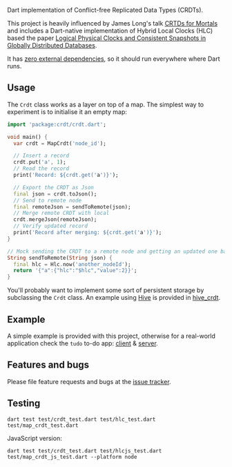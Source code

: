 Dart implementation of Conflict-free Replicated Data Types (CRDTs).

This project is heavily influenced by James Long's talk [CRTDs for Mortals](https://www.dotconferences.com/2019/12/james-long-crdts-for-mortals) and includes a Dart-native implementation of Hybrid Local Clocks (HLC) based the paper [Logical Physical Clocks and Consistent Snapshots in Globally Distributed Databases](https://cse.buffalo.edu/tech-reports/2014-04.pdf).

It has [zero external dependencies](https://github.com/cachapa/crdt/blob/master/pubspec.yaml), so it should run everywhere where Dart runs.

## Usage

The `Crdt` class works as a layer on top of a map. The simplest way to experiment is to initialise it an empty map:

```dart
import 'package:crdt/crdt.dart';

void main() {
  var crdt = MapCrdt('node_id');

  // Insert a record
  crdt.put('a', 1);
  // Read the record
  print('Record: ${crdt.get('a')}');

  // Export the CRDT as Json
  final json = crdt.toJson();
  // Send to remote node
  final remoteJson = sendToRemote(json);
  // Merge remote CRDT with local
  crdt.mergeJson(remoteJson);
  // Verify updated record
  print('Record after merging: ${crdt.get('a')}');
}

// Mock sending the CRDT to a remote node and getting an updated one back
String sendToRemote(String json) {
  final hlc = Hlc.now('another_nodeId');
  return '{"a":{"hlc":"$hlc","value":2}}';
}
```

You'll probably want to implement some sort of persistent storage by subclassing the `Crdt` class. An example using [Hive](https://pub.dev/packages/hive) is provided in [hive_crdt](https://github.com/cachapa/hive_crdt).

## Example

A simple example is provided with this project, otherwise for a real-world application check the `tudo` to-do app: [client](https://github.com/cachapa/tudo_client) & [server](https://github.com/cachapa/tudo_server).

## Features and bugs

Please file feature requests and bugs at the [issue tracker](https://github.com/cachapa/crdt/issues).

## Testing

```
dart test test/crdt_test.dart test/hlc_test.dart test/map_crdt_test.dart
```

JavaScript version:
```
dart test test/crdt_test.dart test/hlcjs_test.dart test/map_crdt_js_test.dart --platform node
```